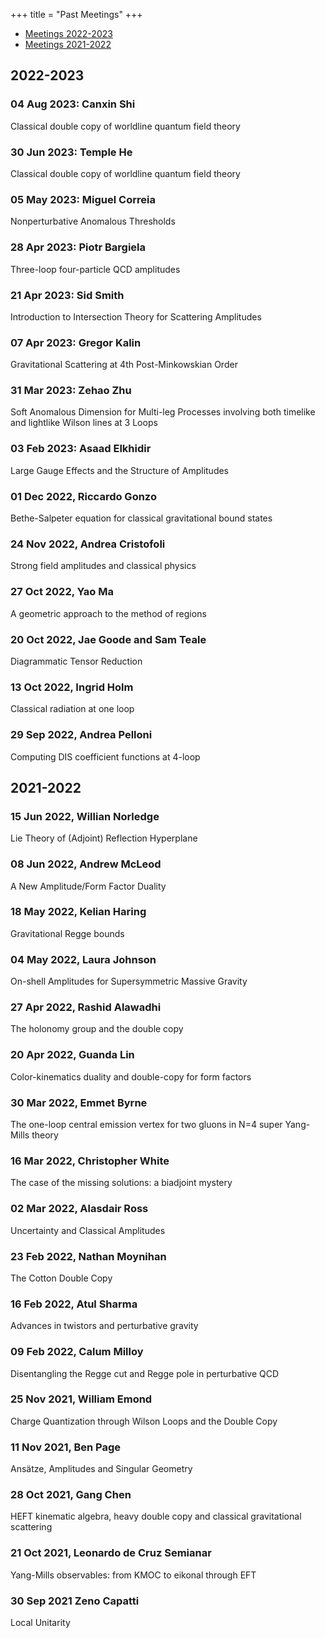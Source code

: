 +++
title = "Past Meetings"
+++

- [Meetings 2022-2023](#2022-2023)
- [Meetings 2021-2022](#2021-2022)

## 2022-2023

### 04 Aug 2023: Canxin Shi

Classical double copy of worldline quantum field theory

### 30 Jun 2023: Temple He

Classical double copy of worldline quantum field theory
    
### 05 May 2023: Miguel Correia

Nonperturbative Anomalous Thresholds

### 28 Apr 2023: Piotr Bargiela

Three-loop four-particle QCD amplitudes

### 21 Apr 2023: Sid Smith

Introduction to Intersection Theory for Scattering Amplitudes

### 07 Apr 2023: Gregor Kalin

Gravitational Scattering at 4th Post-Minkowskian Order

### 31 Mar 2023: Zehao Zhu

Soft Anomalous Dimension for Multi-leg Processes involving both timelike and lightlike Wilson lines at 3 Loops

### 03 Feb 2023: Asaad Elkhidir

Large Gauge Effects and the Structure of Amplitudes

### 01 Dec 2022, Riccardo Gonzo

Bethe-Salpeter equation for classical gravitational bound states

### 24 Nov 2022, Andrea Cristofoli

Strong field amplitudes and classical physics

### 27 Oct 2022, Yao Ma

A geometric approach to the method of regions

### 20 Oct 2022, Jae Goode and Sam Teale

Diagrammatic Tensor Reduction

### 13 Oct 2022, Ingrid Holm

Classical radiation at one loop

### 29 Sep 2022, Andrea Pelloni

Computing DIS coefficient functions at 4-loop

## 2021-2022

### 15 Jun 2022, Willian Norledge

Lie Theory of (Adjoint) Reflection Hyperplane

### 08 Jun 2022, Andrew McLeod

A New Amplitude/Form Factor Duality

### 18 May 2022, Kelian Haring

Gravitational Regge bounds

### 04 May 2022, Laura Johnson

On-shell Amplitudes for Supersymmetric Massive Gravity

### 27 Apr 2022, Rashid Alawadhi

The holonomy group and the double copy

### 20 Apr 2022, Guanda Lin

Color-kinematics duality and double-copy for form factors

### 30 Mar 2022, Emmet Byrne

The one-loop central emission vertex for two gluons in N=4 super Yang-Mills theory

### 16 Mar 2022, Christopher White

The case of the missing solutions: a biadjoint mystery

### 02 Mar 2022, Alasdair Ross

Uncertainty and Classical Amplitudes

### 23 Feb 2022, Nathan Moynihan

The Cotton Double Copy

### 16 Feb 2022, Atul Sharma

Advances in twistors and perturbative gravity

### 09 Feb 2022, Calum Milloy

Disentangling the Regge cut and Regge pole in perturbative QCD

### 25 Nov 2021, William Emond

Charge Quantization through Wilson Loops and the Double Copy

### 11 Nov 2021, Ben Page

Ansätze, Amplitudes and Singular Geometry

### 28 Oct 2021, Gang Chen

HEFT kinematic algebra, heavy double copy and classical gravitational scattering

### 21 Oct 2021, Leonardo de Cruz Semianar

Yang-Mills observables: from KMOC to eikonal through EFT

### 30 Sep 2021 Zeno Capatti

Local Unitarity